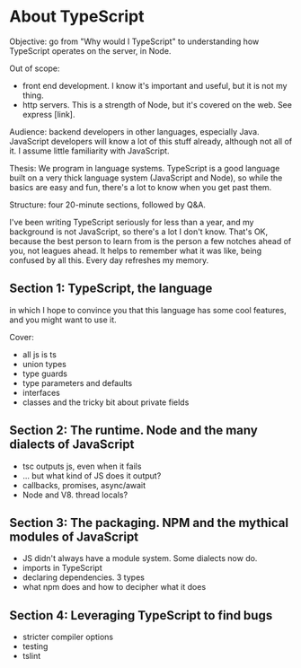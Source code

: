 # About TypeScript

Objective: go from "Why would I TypeScript" to understanding how TypeScript operates on the server, in Node.

Out of scope: 
-   front end development. I know it's important and useful, but it is not my thing.
-   http servers. This is a strength of Node, but it's covered on the web. See express [link].

Audience: backend developers in other languages, especially Java. JavaScript developers will know a lot of this stuff already, although not all of it. I assume little familiarity with JavaScript.

Thesis: We program in language systems. TypeScript is a good language built on a very thick language system (JavaScript and Node), so while the basics are easy and fun, there's a lot to know when you get past them.

Structure: four 20-minute sections, followed by Q&A.

I've been writing TypeScript seriously for less than a year, and my background is not JavaScript, so there's a lot I don't know. That's OK, because the best person to learn from is the person a few notches ahead of you, not leagues ahead. It helps to remember what it was like, being confused by all this. Every day refreshes my memory.

## Section 1: TypeScript, the language

in which I hope to convince you that this language has some cool features, and you might want to use it.

Cover:
-   all js is ts
-   union types
-   type guards
-   type parameters and defaults
-   interfaces
-   classes and the tricky bit about private fields


## Section 2: The runtime. Node and the many dialects of JavaScript

-   tsc outputs js, even when it fails
-   ... but what kind of JS does it output?
-   callbacks, promises, async/await
-   Node and V8. thread locals?

## Section 3: The packaging. NPM and the mythical modules of JavaScript

-   JS didn't always have a module system. Some dialects now do.
-   imports in TypeScript
-   declaring dependencies. 3 types
-   what npm does and how to decipher what it does

## Section 4: Leveraging TypeScript to find bugs

-   stricter compiler options
-   testing
-   tslint
